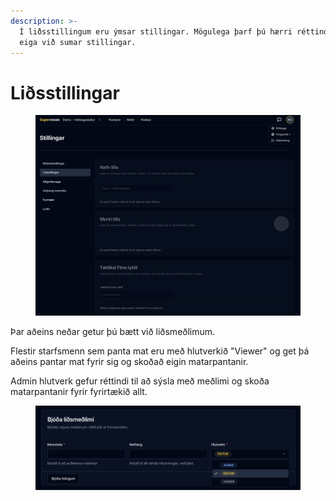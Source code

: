 ```yaml
---
description: >-
  Í liðsstillingum eru ýmsar stillingar. Mögulega þarf þú hærri réttindi til að
  eiga við sumar stillingar.
---
```


# Liðsstillingar

<figure><img src="../../.gitbook/assets/Screenshot 2025-07-14 at 13.42.48.png" alt=""><figcaption></figcaption></figure>

Þar aðeins neðar getur þú bætt við liðsmeðlimum.&#x20;

Flestir starfsmenn sem panta mat eru með hlutverkið "Viewer" og get þá aðeins pantar mat fyrir sig og skoðað eigin matarpantanir.&#x20;

Admin hlutverk gefur réttindi til að sýsla með meðlimi og skoða matarpantanir fyrir fyrirtækið allt. &#x20;

<figure><img src="../../.gitbook/assets/Screenshot 2025-07-14 at 13.44.01.png" alt=""><figcaption></figcaption></figure>
